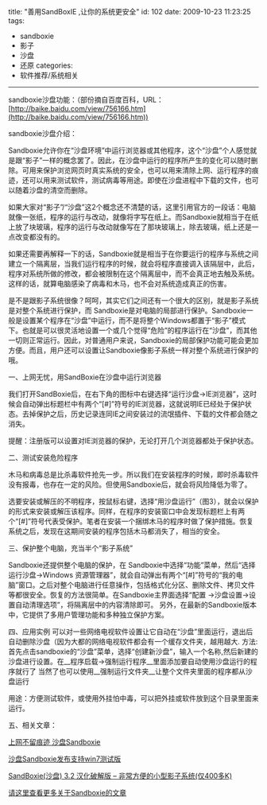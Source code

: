 title: "善用SandBoxIE ,让你的系统更安全"
id: 102
date: 2009-10-23 11:23:25
tags: 
- sandboxie
- 影子
- 沙盘
- 还原
categories: 
- 软件推荐/系统相关
---


sandboxie沙盘功能：（部份摘自百度百科，URL：[http://baike.baidu.com/view/756166.htm](http://baike.baidu.com/view/756166.htm))

sandboxie沙盘介绍：

  Sandboxie允许你在“沙盘环境”中运行浏览器或其他程序，这个“沙盘”个人感觉就是跟“影子”一样的概念罢了。因此，在沙盘中运行的程序所产生的变化可以随时删除。可用来保护浏览网页时真实系统的安全，也可以用来清除上网、运行程序的痕迹，还可以用来测试软件，测试病毒等用途。即使在沙盘进程中下载的文件，也可以随着沙盘的清空而删除。

  如果大家对“影子”/“沙盘”这2个概念还不清楚的话，这里引用官方的一段话：电脑就像一张纸，程序的运行与改动，就像将字写在纸上。而Sandboxie就相当于在纸上放了块玻璃，程序的运行与改动就像写在了那块玻璃上，除去玻璃，纸上还是一点改变都没有的。

  如果还需要再解释一下的话，Sandboxie就是相当于在你要运行的程序与系统之间建立一个隔离层，当我们运行程序的时候，就会将程序直接调入该隔层中，此后，程序对系统所做的修改，都会被限制在这个隔离层中，而不会真正地去触及系统。这样的话，就算电脑感染了病毒和木马，也不会对系统造成真正的伤害。

  是不是跟影子系统很像？呵呵，其实它们之间还有一个很大的区别，就是影子系统是对整个系统进行保护，而 Sandboxie是对电脑的局部进行保护。Sandboxie一般是设置某个程序在“沙盘”中运行，而不是将整个Windows都置于“影子”模式下。也就是可以很灵活地设置一个或几个觉得“危险”的程序运行在“沙盘”，而其他一切则正常运行。因此，对普通用户来说，Sandboxie的局部保护功能可能会更加方便。而且，用户还可以设置让Sandboxie像影子系统一样对整个系统进行保护的哦。

一、上网无忧，用SandBoxie在沙盘中运行浏览器

  我们打开SandBoxie后，在右下角的图标中右键选择“运行沙盘→IE浏览器”，这时候会自动弹出标题栏中有两个“[#]”符号的IE浏览器，这就说明IE已经处于保护状态。去掉保护之后，历史记录连同IE之间安装过的流氓插件、下载的文件都会随之消失。

  提醒：注册版可以设置对IE浏览器的保护，无论打开几个浏览器都处于保护状态。

二、测试安装危险程序

  木马和病毒总是比杀毒软件抢先一步。所以我们在安装程序的时候，即时杀毒软件没有报毒，也存在一定的风险。但使用Sandboxie后，就会将风险降低为零了。

  选要安装或解压的不明程序，按鼠标右键，选择“用沙盘运行”（图3），就会以保护的形式来安装或解压该程序。同样，在程序的安装窗口中会发现标题栏上有两个“[#]”符号代表受保护。笔者在安装一个捆绑木马的程序时做了保护措施。恢复系统之后，发现在这期间安装的程序包括木马都消失了，相当的安全。

三、保护整个电脑，充当半个“影子系统”

  Sandboxie还提供整个电脑的保护，在 Sandboxie中选择“功能”菜单，然后“选择运行沙盘→Windows 资源管理器”，就会自动弹出有两个“[#]”符号的“我的电脑”窗口。之后对整个电脑进行任意操作，包括格式化分区、删除文件、拷贝文件等都很安全。恢复的方法很简单。在Sandboxie主界面选择“配置 →沙盘设置→设置自动清理选项”，将隔离层中的内容清除即可。
  另外，在最新的Sandboxie版本中，它提供了多用户管理功能和多种独立保护方案。

四、应用实例
  可以对一些网络电视软件设置让它自动在“沙盘”里面运行，退出后自动删除沙盘（因为大都的网络电视软件都会有一个缓存文件夹，越用越大.
  方法:
  首先点击sandboxie的“沙盘”菜单，选择“创建新沙盘”，输入一个名称,然后新建的沙盘进行设置。在__程序启载->强制运行程序__里面添加要自动使用沙盘运行的程序就行了
  当然了也可以使用__强制运行文件夹__让整个文件夹里面的程序都从沙盘运行

  用途：方便测试软件，或使用外挂怕中毒，可以把外挂或软件放到这个目录里面来运行。

五、相关文章：

[上网不留痕迹 沙盘Sandboxie](http://news.newhua.com/news1/Teach_Virus/2009/99/09991541512B7DE9EFI69J72GI9KC8F02807K7K5H3BID2F8KAADGF6.html)

[沙盘Sandboxie发布支持win7测试版](http://news.newhua.com/news1/news/2009/728/0972811528A8K5BJHD01BFC63DB842EDE1JHHH4B16C70D7JJ2CB71K.html)

[SandBoxie(沙盘) 3.2 汉化破解版 – 非常方便的小型影子系统(仅400多K)](http://www.iplaysoft.com/sandboxie.html)

[请这里查看更多关于Sandboxie的文章](http://www.google.cn/search?q=sandboxie&amp;hl=zh-CN&amp;client=pub-0028617410393728&amp;channel=9415019637&amp;prog=aff)
